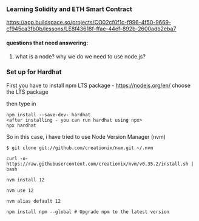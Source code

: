 ### Learning Solidity and ETH Smart Contract 

https://app.buildspace.so/projects/CO02cf0f1c-f996-4f50-9669-cf945ca3fb0b/lessons/LE8f43618f-ffae-44ef-892b-2600adb2eba7

#### questions that need answering: 
1. what is a node? why we do we need to use node.js? 




### Set up for Hardhat 

First you have to install npm LTS package - https://nodejs.org/en/
choose the LTS package 

then type in 
````
npm install --save-dev- hardhat
<after installing - you can run hardhat using npx>
npx hardhat 
````

So in this case, i have tried to use Node Version Manager (nvm) 
```` terminal
$ git clone git://github.com/creationix/nvm.git ~/.nvm

curl -o- https://raw.githubusercontent.com/creationix/nvm/v0.35.2/install.sh | bash

nvm install 12

nvm use 12

nvm alias default 12

npm install npm --global # Upgrade npm to the latest version
````





